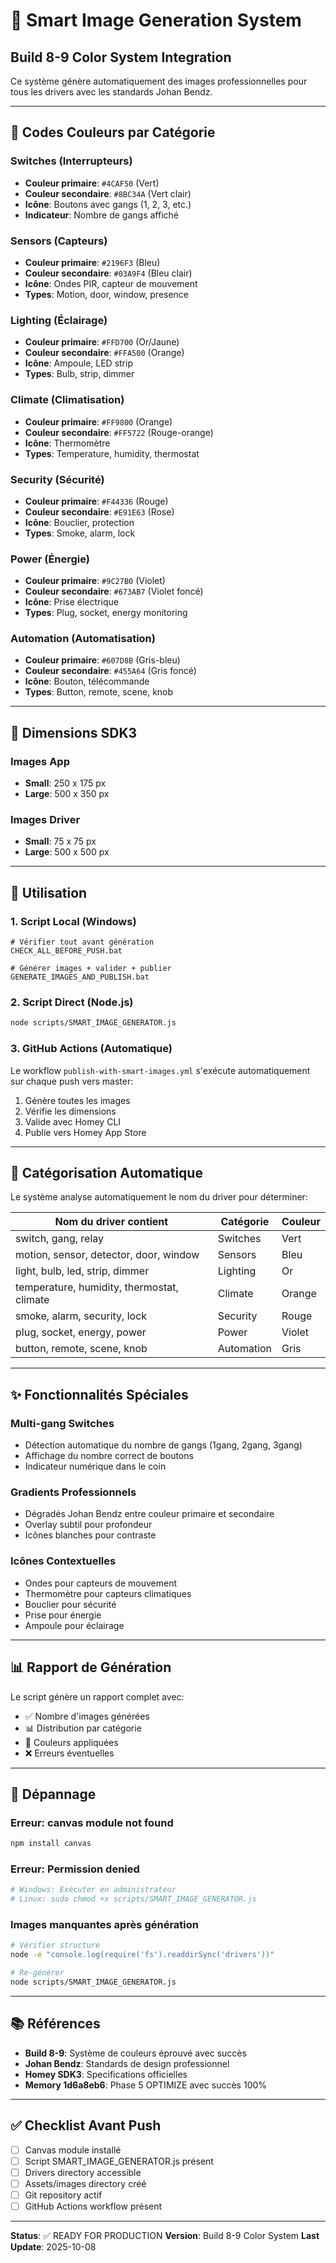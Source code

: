 # 🎨 Smart Image Generation System

## Build 8-9 Color System Integration

Ce système génère automatiquement des images professionnelles pour tous les drivers avec les standards Johan Bendz.

---

## 🎨 Codes Couleurs par Catégorie

### Switches (Interrupteurs)
- **Couleur primaire**: `#4CAF50` (Vert)
- **Couleur secondaire**: `#8BC34A` (Vert clair)
- **Icône**: Boutons avec gangs (1, 2, 3, etc.)
- **Indicateur**: Nombre de gangs affiché

### Sensors (Capteurs)
- **Couleur primaire**: `#2196F3` (Bleu)
- **Couleur secondaire**: `#03A9F4` (Bleu clair)
- **Icône**: Ondes PIR, capteur de mouvement
- **Types**: Motion, door, window, presence

### Lighting (Éclairage)
- **Couleur primaire**: `#FFD700` (Or/Jaune)
- **Couleur secondaire**: `#FFA500` (Orange)
- **Icône**: Ampoule, LED strip
- **Types**: Bulb, strip, dimmer

### Climate (Climatisation)
- **Couleur primaire**: `#FF9800` (Orange)
- **Couleur secondaire**: `#FF5722` (Rouge-orange)
- **Icône**: Thermomètre
- **Types**: Temperature, humidity, thermostat

### Security (Sécurité)
- **Couleur primaire**: `#F44336` (Rouge)
- **Couleur secondaire**: `#E91E63` (Rose)
- **Icône**: Bouclier, protection
- **Types**: Smoke, alarm, lock

### Power (Énergie)
- **Couleur primaire**: `#9C27B0` (Violet)
- **Couleur secondaire**: `#673AB7` (Violet foncé)
- **Icône**: Prise électrique
- **Types**: Plug, socket, energy monitoring

### Automation (Automatisation)
- **Couleur primaire**: `#607D8B` (Gris-bleu)
- **Couleur secondaire**: `#455A64` (Gris foncé)
- **Icône**: Bouton, télécommande
- **Types**: Button, remote, scene, knob

---

## 📐 Dimensions SDK3

### Images App
- **Small**: 250 x 175 px
- **Large**: 500 x 350 px

### Images Driver
- **Small**: 75 x 75 px
- **Large**: 500 x 500 px

---

## 🚀 Utilisation

### 1. Script Local (Windows)
```batch
# Vérifier tout avant génération
CHECK_ALL_BEFORE_PUSH.bat

# Générer images + valider + publier
GENERATE_IMAGES_AND_PUBLISH.bat
```

### 2. Script Direct (Node.js)
```bash
node scripts/SMART_IMAGE_GENERATOR.js
```

### 3. GitHub Actions (Automatique)
Le workflow `publish-with-smart-images.yml` s'exécute automatiquement sur chaque push vers master:
1. Génère toutes les images
2. Vérifie les dimensions
3. Valide avec Homey CLI
4. Publie vers Homey App Store

---

## 🎯 Catégorisation Automatique

Le système analyse automatiquement le nom du driver pour déterminer:

| Nom du driver contient | Catégorie | Couleur |
|------------------------|-----------|---------|
| switch, gang, relay | Switches | Vert |
| motion, sensor, detector, door, window | Sensors | Bleu |
| light, bulb, led, strip, dimmer | Lighting | Or |
| temperature, humidity, thermostat, climate | Climate | Orange |
| smoke, alarm, security, lock | Security | Rouge |
| plug, socket, energy, power | Power | Violet |
| button, remote, scene, knob | Automation | Gris |

---

## ✨ Fonctionnalités Spéciales

### Multi-gang Switches
- Détection automatique du nombre de gangs (1gang, 2gang, 3gang)
- Affichage du nombre correct de boutons
- Indicateur numérique dans le coin

### Gradients Professionnels
- Dégradés Johan Bendz entre couleur primaire et secondaire
- Overlay subtil pour profondeur
- Icônes blanches pour contraste

### Icônes Contextuelles
- Ondes pour capteurs de mouvement
- Thermomètre pour capteurs climatiques
- Bouclier pour sécurité
- Prise pour énergie
- Ampoule pour éclairage

---

## 📊 Rapport de Génération

Le script génère un rapport complet avec:
- ✅ Nombre d'images générées
- 📊 Distribution par catégorie
- 🎨 Couleurs appliquées
- ❌ Erreurs éventuelles

---

## 🔧 Dépannage

### Erreur: canvas module not found
```bash
npm install canvas
```

### Erreur: Permission denied
```bash
# Windows: Exécuter en administrateur
# Linux: sudo chmod +x scripts/SMART_IMAGE_GENERATOR.js
```

### Images manquantes après génération
```bash
# Vérifier structure
node -e "console.log(require('fs').readdirSync('drivers'))"

# Re-générer
node scripts/SMART_IMAGE_GENERATOR.js
```

---

## 📚 Références

- **Build 8-9**: Système de couleurs éprouvé avec succès
- **Johan Bendz**: Standards de design professionnel
- **Homey SDK3**: Specifications officielles
- **Memory 1d6a8eb6**: Phase 5 OPTIMIZE avec succès 100%

---

## ✅ Checklist Avant Push

- [ ] Canvas module installé
- [ ] Script SMART_IMAGE_GENERATOR.js présent
- [ ] Drivers directory accessible
- [ ] Assets/images directory créé
- [ ] Git repository actif
- [ ] GitHub Actions workflow présent

---

**Status**: ✅ READY FOR PRODUCTION
**Version**: Build 8-9 Color System
**Last Update**: 2025-10-08
